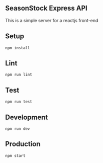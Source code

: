 ## SeasonStock Express API

This is a simple server for a reactjs front-end

## Setup

```
npm install
```

## Lint

```
npm run lint
```

## Test

```
npm run test
```

## Development

```
npm run dev
```

## Production

```
npm start
```